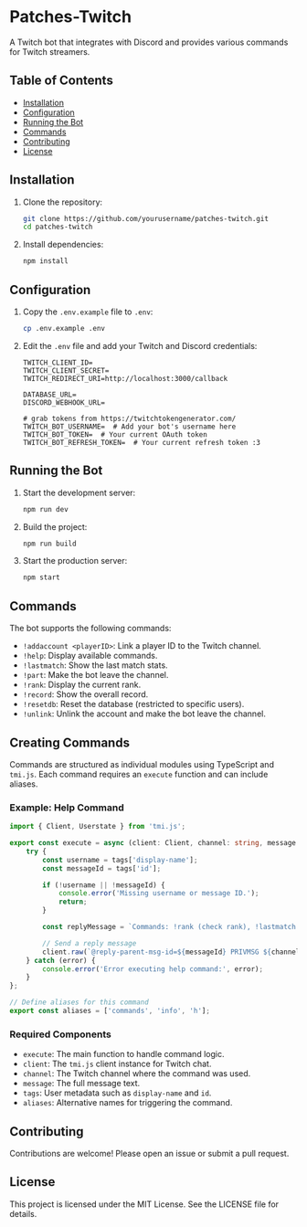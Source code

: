 # Patches-Twitch

A Twitch bot that integrates with Discord and provides various commands for Twitch streamers.

## Table of Contents
- [Installation](#installation)
- [Configuration](#configuration)
- [Running the Bot](#running-the-bot)
- [Commands](#commands)
- [Contributing](#contributing)
- [License](#license)

## Installation

1. Clone the repository:
   ```bash
   git clone https://github.com/yourusername/patches-twitch.git
   cd patches-twitch
   ```
2. Install dependencies:
   ```bash
   npm install
   ```

## Configuration

1. Copy the `.env.example` file to `.env`:
   ```bash
   cp .env.example .env
   ```
2. Edit the `.env` file and add your Twitch and Discord credentials:
   ```env
   TWITCH_CLIENT_ID=
   TWITCH_CLIENT_SECRET=
   TWITCH_REDIRECT_URI=http://localhost:3000/callback

   DATABASE_URL=
   DISCORD_WEBHOOK_URL=

   # grab tokens from https://twitchtokengenerator.com/
   TWITCH_BOT_USERNAME=  # Add your bot's username here
   TWITCH_BOT_TOKEN=  # Your current OAuth token
   TWITCH_BOT_REFRESH_TOKEN=  # Your current refresh token :3
   ```

## Running the Bot

1. Start the development server:
   ```bash
   npm run dev
   ```
2. Build the project:
   ```bash
   npm run build
   ```
3. Start the production server:
   ```bash
   npm start
   ```

## Commands

The bot supports the following commands:

- `!addaccount <playerID>`: Link a player ID to the Twitch channel.
- `!help`: Display available commands.
- `!lastmatch`: Show the last match stats.
- `!part`: Make the bot leave the channel.
- `!rank`: Display the current rank.
- `!record`: Show the overall record.
- `!resetdb`: Reset the database (restricted to specific users).
- `!unlink`: Unlink the account and make the bot leave the channel.

## Creating Commands
Commands are structured as individual modules using TypeScript and `tmi.js`. Each command requires an `execute` function and can include aliases.

### Example: Help Command

```typescript
import { Client, Userstate } from 'tmi.js';

export const execute = async (client: Client, channel: string, message: string, tags: Userstate) => {
    try {
        const username = tags['display-name'];
        const messageId = tags['id'];

        if (!username || !messageId) {
            console.error('Missing username or message ID.');
            return;
        }

        const replyMessage = `Commands: !rank (check rank), !lastmatch (last match stats), !record (overall record), !addaccount <playerID> (link account). Need help? Join our Discord: discord.gg/santaigg`;

        // Send a reply message
        client.raw(`@reply-parent-msg-id=${messageId} PRIVMSG ${channel} :${replyMessage}`);
    } catch (error) {
        console.error('Error executing help command:', error);
    }
};

// Define aliases for this command
export const aliases = ['commands', 'info', 'h'];
```

### Required Components
- `execute`: The main function to handle command logic.
- `client`: The `tmi.js` client instance for Twitch chat.
- `channel`: The Twitch channel where the command was used.
- `message`: The full message text.
- `tags`: User metadata such as `display-name` and `id`.
- `aliases`: Alternative names for triggering the command.

## Contributing

Contributions are welcome! Please open an issue or submit a pull request.

## License

This project is licensed under the MIT License. See the LICENSE file for details.
